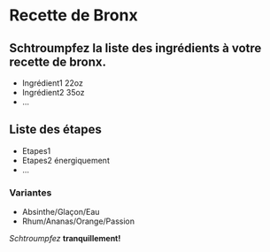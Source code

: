 # Recette de Bronx

## Schtroumpfez la liste des ingrédients à votre recette de bronx.	
* Ingrédient1 22oz
* Ingrédient2 35oz
* ... 

## Liste des étapes
* Etapes1 
* Etapes2 énergiquement
* ...

### Variantes
* Absinthe/Glaçon/Eau
* Rhum/Ananas/Orange/Passion

*Schtroumpfez* **tranquillement!**
